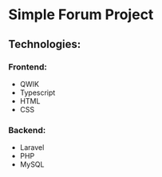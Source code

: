 <h1>Simple Forum Project</h1>

<h2>Technologies:</h2>
<h3>Frontend:</h3>
<ul>
    <li>QWIK</li>
    <li>Typescript</li>
    <li>HTML</li>
    <li>CSS</li>
</ul>
<h3>Backend:</h3>
<ul>
    <li>Laravel</li>
    <li>PHP</li>
    <li>MySQL</li>
</ul>